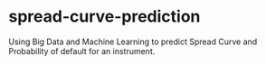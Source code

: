 # spread-curve-prediction
Using Big Data and Machine Learning to predict Spread Curve and Probability of default for an instrument. 

